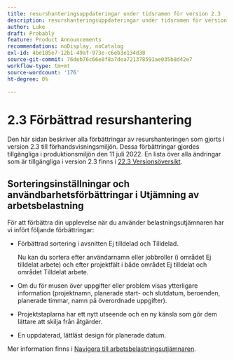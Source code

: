 ```yaml
---
title: resurshanteringsuppdateringar under tidsramen för version 2.3
description: resurshanteringsuppdateringar under tidsramen för version 2.3
author: Luke
draft: Probably
feature: Product Announcements
recommendations: noDisplay, noCatalog
exl-id: 4be185e7-12b1-49af-973e-c6eb3e134d38
source-git-commit: 76deb76c66e8f8a7dea721378591ae035b8d42e7
workflow-type: tm+mt
source-wordcount: '176'
ht-degree: 0%

---
```


# 2.3 Förbättrad resurshantering

Den här sidan beskriver alla förbättringar av resurshanteringen som gjorts i version 2.3 till förhandsvisningsmiljön. Dessa förbättringar gjordes tillgängliga i produktionsmiljön den 11 juli 2022. En lista över alla ändringar som är tillgängliga i version 2.3 finns i [22.3 Versionsöversikt](../../../product-announcements/product-releases/22.3-release-activity/22-3-release-overview.md).

## Sorteringsinställningar och användbarhetsförbättringar i Utjämning av arbetsbelastning

För att förbättra din upplevelse när du använder belastningsutjämnaren har vi infört följande förbättringar:

* Förbättrad sortering i avsnitten Ej tilldelad och Tilldelad.

  Nu kan du sortera efter användarnamn eller jobbroller (i området Ej tilldelat arbete) och efter projektfält i både området Ej tilldelat och området Tilldelat arbete.

* Om du för musen över uppgifter eller problem visas ytterligare information (projektnamn, planerade start- och slutdatum, beroenden, planerade timmar, namn på överordnade uppgifter).

* Projektstaplarna har ett nytt utseende och en ny känsla som gör dem lättare att skilja från åtgärder.

* En uppdaterad, lättläst design för planerade datum.


Mer information finns i [Navigera till arbetsbelastningsutjämnaren](/help/quicksilver/resource-mgmt/workload-balancer/navigate-the-workload-balancer.md).

